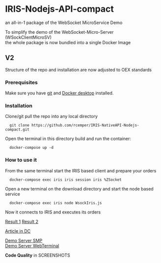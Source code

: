 
# IRIS-Nodejs-API-compact
an all-in-1 package of the WebSocket MicroService Demo 

To simplify the demo of the WebSocket-Micro-Server (WSockClientMicroSV)  
the whole package is now bundled into a single Docker Image  
## V2
 Structure of the repo and installation are now adjusted to OEX standards
### Prerequisites
Make sure you have [git](https://git-scm.com/book/en/v2/Getting-Started-Installing-Git) and [Docker desktop](https://www.docker.com/products/docker-desktop) installed.   
### Installation   
Clone/git pull the repo into any local directory  
```
  git clone https://github.com/rcemper/IRIS-NativeAPI-Nodejs-compact.git
```
Open the terminal in this directory build and run the container:   
```
  docker-compose up -d   
```
### How to use it
From the same terminal start the IRIS based client and prepare your orders   
~~~
  docker-compose exec iris iris session iris %ZSocket
~~~
Open a new terminal on the download directory and start the node based service   
~~~
  docker-compose exec iris node WsockIris.js
~~~
Now it connects to IRIS and executes its orders    

[Result 1](https://github.com/rcemper/IRIS-NativeAPI-Nodejs-compact/blob/master/Result1.JPG?raw=true)
  [Result 2](https://github.com/rcemper/IRIS-NativeAPI-Nodejs-compact/blob/master/Result2.JPG?raw=true)   

[Article in DC](https://community.intersystems.com/post/iris-nativeapi-nodejs-compact)   

[Demo Server SMP](https://nodejs-api-compact.demo.community.intersystems.com/csp/sys/UtilHome.csp)   
[Demo Server WebTerminal](https://nodejs-api-compact.demo.community.intersystems.com/terminal/)    
        
**Code Quality** in SCREENSHOTS   
